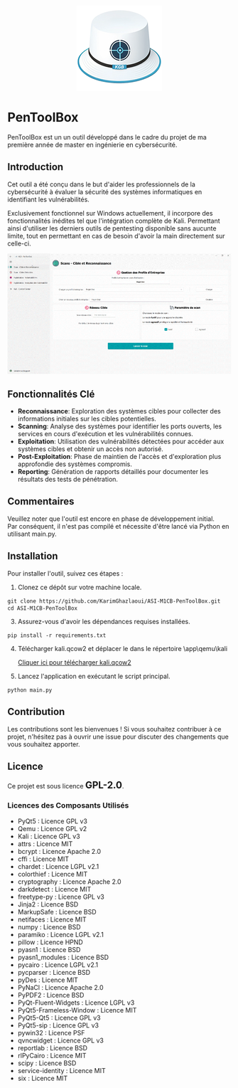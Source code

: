 <p align="center">
  <img src="./app/resource/images/logo.png">
</p>

# PenToolBox

PenToolBox est un un outil développé dans le cadre du projet de ma première année de master en ingénierie en cybersécurité.

## Introduction

Cet outil a été conçu dans le but d'aider les professionnels de la cybersécurité à évaluer la sécurité des systèmes informatiques en identifiant les vulnérabilités.

Exclusivement fonctionnel sur Windows actuellement, il incorpore des fonctionnalités inédites tel que l'intégration complète de Kali.
Permettant ainsi d'utiliser les derniers outils de pentesting disponible sans aucunte limite, tout en permettant en cas de besoin d'avoir la main directement sur celle-ci.



<p align="center">
  <img src="./images/demo.gif">
</p>



## Fonctionnalités Clé

- **Reconnaissance**: Exploration des systèmes cibles pour collecter des informations initiales sur les cibles potentielles.
- **Scanning**: Analyse des systèmes pour identifier les ports ouverts, les services en cours d'exécution et les vulnérabilités connues.
- **Exploitation**: Utilisation des vulnérabilités détectées pour accéder aux systèmes cibles et obtenir un accès non autorisé.
- **Post-Exploitation**: Phase de maintien de l'accès et d'exploration plus approfondie des systèmes compromis.
- **Reporting**: Génération de rapports détaillés pour documenter les résultats des tests de pénétration.

## Commentaires

Veuillez noter que l'outil est encore en phase de développement initial.  
Par conséquent, il n'est pas compilé et nécessite d'être lancé via Python en utilisant main.py.

## Installation

Pour installer l'outil, suivez ces étapes :

1. Clonez ce dépôt sur votre machine locale.
```console
git clone https://github.com/KarimGhazlaoui/ASI-M1CB-PenToolBox.git
cd ASI-M1CB-PenToolBox
```
3. Assurez-vous d'avoir les dépendances requises installées.
```console
pip install -r requirements.txt
```
4. Télécharger kali.qcow2 et déplacer le dans le répertoire \app\qemu\kali
   
     [Cliquer ici pour télécharger kali.qcow2](https://drive.google.com/file/d/1VP1MUOJtDXOZRZ7zv1BVgJsDXaBzgdfI/view?usp=sharing)<br>
6. Lancez l'application en exécutant le script principal.
```console
python main.py
```

## Contribution
Les contributions sont les bienvenues ! Si vous souhaitez contribuer à ce projet, n'hésitez pas à ouvrir une issue pour discuter des changements que vous souhaitez apporter.

## Licence
Ce projet est sous licence <span style="font-size:1.5em; font-weight:bold;">GPL-2.0</span>.

### Licences des Composants Utilisés

- PyQt5 : Licence GPL v3
- Qemu : Licence GPL v2
- Kali : Licence GPL v3
- attrs : Licence MIT
- bcrypt : Licence Apache 2.0
- cffi : Licence MIT
- chardet : Licence LGPL v2.1
- colorthief : Licence MIT
- cryptography : Licence Apache 2.0
- darkdetect : Licence MIT
- freetype-py : Licence GPL v3
- Jinja2 : Licence BSD
- MarkupSafe : Licence BSD
- netifaces : Licence MIT
- numpy : Licence BSD
- paramiko : Licence LGPL v2.1
- pillow : Licence HPND
- pyasn1 : Licence BSD
- pyasn1_modules : Licence BSD
- pycairo : Licence LGPL v2.1
- pycparser : Licence BSD
- pyDes : Licence MIT
- PyNaCl : Licence Apache 2.0
- PyPDF2 : Licence BSD
- PyQt-Fluent-Widgets : Licence LGPL v3
- PyQt5-Frameless-Window : Licence MIT
- PyQt5-Qt5 : Licence GPL v3
- PyQt5-sip : Licence GPL v3
- pywin32 : Licence PSF
- qvncwidget : Licence GPL v3
- reportlab : Licence BSD
- rlPyCairo : Licence MIT
- scipy : Licence BSD
- service-identity : Licence MIT
- six : Licence MIT
